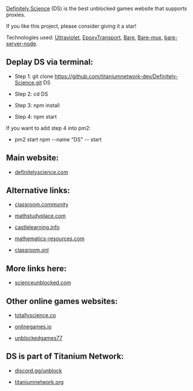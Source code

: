 [Definitely Science](https://definitelyscience.com/) (DS) is the best unblocked games website that supports proxies. 

If you like this project, please consider giving it a star!

Technologies used: [Ultraviolet](https://github.com/titaniumnetwork-dev/Ultraviolet), [EpoxyTransport](https://github.com/MercuryWorkshop/EpoxyTransport), [Bare](https://github.com/MercuryWorkshop/Bare-as-module3), [Bare-mux](https://github.com/MercuryWorkshop/bare-mux), [bare-server-node](https://github.com/tomphttp/bare-server-node).

## Deplay DS via terminal:

- Step 1: git clone https://github.com/titaniumnetwork-dev/Definitely-Science.git DS

- Step 2: cd DS

- Step 3: npm install

- Step 4: npm start


If you want to add step 4 into pm2: 
- pm2 start npm --name "DS" -- start


## Main website:

- [definitelyscience.com](https://definitelyscience.com/)

## Alternative links:

- [classroom.community](https://classroom.community/)

- [mathstudyplace.com](https://mathstudyplace.com/)

- [castlelearning.info](https://castlelearning.info/)

- [mathematics-resources.com](https://mathematics-resources.com/)

- [classroom.onl](https://classroom.onl/)

## More links here:

- [scienceunblocked.com](https://scienceunblocked.com/)

## Other online games websites:

- [totallyscience.co](https://totallyscience.co/)

- [onlinegames.io](https://www.onlinegames.io/)

- [unblockedgames77](https://sites.google.com/site/unblockedgames77/)


## DS is part of Titanium Network:

- [discord.gg/unblock](https://discord.gg/unblock)

- [titaniumnetwork.org](https://titaniumnetwork.org/)

